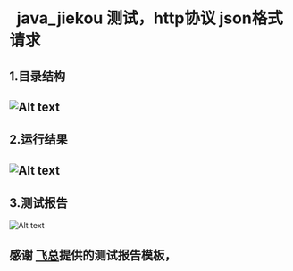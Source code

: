 #   java_jiekou 测试，http协议 json格式请求

## 1.目录结构

##   ![Alt text](https://github.com/liwanlei/java_jiekou/blob/master/img/mulu.png)

##  2.运行结果


##   ![Alt text](https://github.com/liwanlei/java_jiekou/blob/master/img/yunxingresult.png)

##  3.测试报告


![Alt text](https://github.com/liwanlei/java_jiekou/blob/master/img/testreport.png)


## 感谢 [飞总](https://github.com/zhangfei19841004/ztest )提供的测试报告模板，

